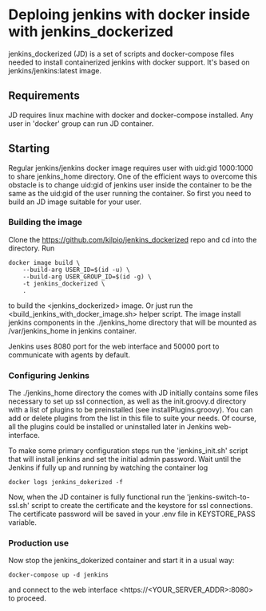# Deploing jenkins with docker inside with **jenkins_dockerized**

jenkins_dockerized (JD) is a set of scripts and docker-compose files needed to install containerized jenkins with docker support. It's based on jenkins/jenkins:latest image.

## Requirements

JD requires linux machine with docker and docker-compose installed. Any user in 'docker' group can run JD container.

## Starting

Regular jenkins/jenkins docker image requires user with uid:gid 1000:1000 to share jenkins_home directory. One of the efficient ways to overcome this obstacle is to change uid:gid of jenkins user inside the container to be the same as the uid:gid of the user running the container. So first you need to build an JD image suitable for your user.

### Building the image

Clone the <https://github.com/kilpio/jenkins_dockerized> repo and cd into the directory. Run

```shell
docker image build \
    --build-arg USER_ID=$(id -u) \
    --build-arg USER_GROUP_ID=$(id -g) \
    -t jenkins_dockerized \
    .
```

to build the <jenkins_dockerized> image. Or just run the <build_jenkins_with_docker_image.sh> helper script.
The image install jenkins components in the ./jenkins_home directory that will be mounted as /var/jenkins_home in jenkins container.

Jenkins uses 8080 port for the web interface and 50000 port to communicate with agents by default.

### Configuring Jenkins

The ./jenkins_home directory the comes with JD initially contains some files necessary to set up ssl connection, as well as the init.groovy.d directory with a list of plugins to be preinstalled (see installPlugins.groovy). You can add or delete plugins from the list in this file to suite your needs. Of course, all the plugins could be installed or uninstalled later in Jenkins web-interface.

To make some primary configuration steps run the 'jenkins_init.sh' script that will install jenkins and set the initial admin password. Wait until the Jenkins if fully up and running by watching the container log

```shell
docker logs jenkins_dokerized -f
```

Now, when the JD container is fully functional run the 'jenkins-switch-to-ssl.sh' script to create the certificate and the keystore for ssl connections. The certificate password will be saved in your .env file in KEYSTORE_PASS variable.

### Production use

Now stop the jenkins_dokerized container and start it in a usual way:

```shell
docker-compose up -d jenkins
```

and connect to the web interface <https://<YOUR_SERVER_ADDR>:8080> to proceed.
